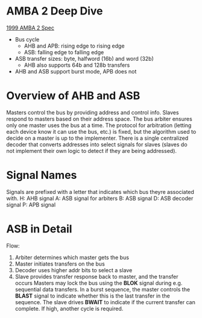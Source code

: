 # AMBA 2 Deep Dive
[1999 AMBA 2 Spec](https://developer.arm.com/documentation/ihi0011/a/)

- Bus cycle
	- AHB and APB: rising edge to rising edge
	- ASB: falling edge to falling edge
- ASB transfer sizes: byte, halfword (16b) and word (32b)
	- AHB also supports 64b and 128b transfers
- AHB and ASB support burst mode, APB does not

# Overview of AHB and ASB
Masters control the bus by providing address and control info. Slaves respond to masters based on their address space. The bus arbiter ensures only one master uses the bus at a time. The protocol for arbitration (letting each device know it can use the bus, etc.) is fixed, but the algorithm used to decide on a master is up to the implementer. There is a single centralized decoder that converts addresses into select signals for slaves (slaves do not implement their own logic to detect if they are being addressed).

# Signal Names
Signals are prefixed with a letter that indicates which bus theyre associated with.
H: AHB signal
A: ASB signal for arbiters
B: ASB signal
D: ASB decoder signal
P: APB signal

# ASB in Detail
Flow:
1. Arbiter determines which master gets the bus
2. Master initiates transfers on the bus
3. Decoder uses higher addr bits to select a slave
4. Slave provides transfer response back to master, and the transfer occurs
Masters may lock the bus using the **BLOK** signal during e.g. sequential data transfers. In a burst sequence, the master controls the **BLAST** signal to indicate whether this is the last transfer in the sequence. The slave drives **BWAIT** to indicate if the current transfer can complete. If high, another cycle is required.